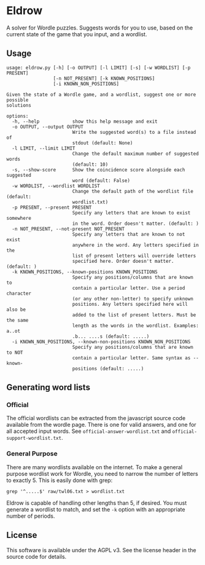 # Eldrow

A solver for Wordle puzzles. Suggests words for you to use, based on the current state of the game that you input, and a wordlist.

## Usage

```
usage: eldrow.py [-h] [-o OUTPUT] [-l LIMIT] [-s] [-w WORDLIST] [-p PRESENT]
                 [-n NOT_PRESENT] [-k KNOWN_POSITIONS]
                 [-i KNOWN_NON_POSITIONS]

Given the state of a Wordle game, and a wordlist, suggest one or more possible
solutions

options:
  -h, --help            show this help message and exit
  -o OUTPUT, --output OUTPUT
                        Write the suggested word(s) to a file instead of
                        stdout (default: None)
  -l LIMIT, --limit LIMIT
                        Change the default maximum number of suggested words
                        (default: 10)
  -s, --show-score      Show the coincidence score alongside each suggested
                        word (default: False)
  -w WORDLIST, --wordlist WORDLIST
                        Change the default path of the wordlist file (default:
                        wordlist.txt)
  -p PRESENT, --present PRESENT
                        Specify any letters that are known to exist somewhere
                        in the word. Order doesn't matter. (default: )
  -n NOT_PRESENT, --not-present NOT_PRESENT
                        Specify any letters that are known to not exist
                        anywhere in the word. Any letters specified in the
                        list of present letters will override letters
                        specified here. Order doesn't matter. (default: )
  -k KNOWN_POSITIONS, --known-positions KNOWN_POSITIONS
                        Specify any positions/columns that are known to
                        contain a particular letter. Use a period character
                        (or any other non-letter) to specify unknown
                        positions. Any letters specified here will also be
                        added to the list of present letters. Must be the same
                        length as the words in the wordlist. Examples: a..ot
                        .b... ....s (default: .....)
  -i KNOWN_NON_POSITIONS, --known-non-positions KNOWN_NON_POSITIONS
                        Specify any positions/columns that are known to NOT
                        contain a particular letter. Same syntax as --known-
                        positions (default: .....)
```

## Generating word lists

### Official

The official wordlists can be extracted from the javascript source code available from the wordle page. There is one for valid answers, and one for all accepted input words. See `official-answer-wordlist.txt` and `official-support-wordlist.txt`.

### General Purpose

There are many wordlists available on the internet. To make a general purpose wordlist work for Wordle, you need to narrow the number of letters to exactly 5. This is easily done with grep:

```
grep '^.....$' raw/twl06.txt > wordlist.txt
```

Eldrow is capable of handling other lengths than 5, if desired. You must generate a wordlist to match, and set the `-k` option with an appropriate number of periods.

## License

This software is available under the AGPL v3. See the license header in the source code for details.
